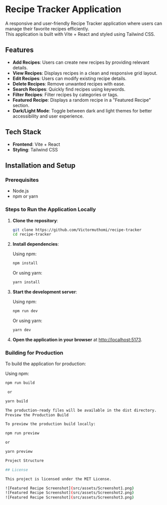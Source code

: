 # Recipe Tracker Application

A responsive and user-friendly Recipe Tracker application where users can manage their favorite recipes efficiently.  
This application is built with Vite + React and styled using Tailwind CSS.

## Features

- **Add Recipes**: Users can create new recipes by providing relevant details.
- **View Recipes**: Displays recipes in a clean and responsive grid layout.
- **Edit Recipes**: Users can modify existing recipe details.
- **Delete Recipes**: Remove unwanted recipes with ease.
- **Search Recipes**: Quickly find recipes using keywords.
- **Filter Recipes**: Filter recipes by categories or tags.
- **Featured Recipe**: Displays a random recipe in a "Featured Recipe" section.
- **Dark/Light Mode**: Toggle between dark and light themes for better accessibility and user experience.

## Tech Stack

- **Frontend**: Vite + React
- **Styling**: Tailwind CSS

## Installation and Setup

### Prerequisites

- Node.js
- npm or yarn

### Steps to Run the Application Locally

1. **Clone the repository**:

   ```bash
   git clone https://github.com/Victormuthomi/recipe-tracker
   cd recipe-tracker
   ```

2. **Install dependencies**:

   Using npm:

   ```bash
   npm install
   ```

   Or using yarn:

   ```bash
   yarn install
   ```

3. **Start the development server**:

   Using npm:

   ```bash
   npm run dev
   ```

   Or using yarn:

   ```bash
   yarn dev
   ```

4. **Open the application in your browser** at [http://localhost:5173](http://localhost:5173).

### Building for Production

To build the application for production:

Using npm:

```bash
npm run build

 or

yarn build

The production-ready files will be available in the dist directory.
Preview the Production Build

To preview the production build locally:

npm run preview

or

yarn preview

Project Structure

## License

This project is licensed under the MIT License.

![Featured Recipe Screenshot](src/assets/Screenshot1.png)
![Featured Recipe Screenshot](src/assets/Screenshot2.png)
![Featured Recipe Screenshot](src/assets/Screenshot3.png)
```
